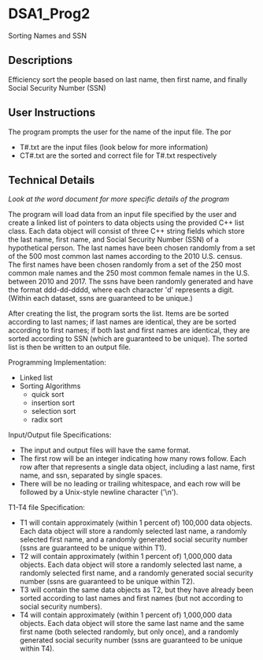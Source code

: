 # DSA1_Prog2
Sorting Names and SSN

Descriptions
-
Efficiency sort the people based on last name, then first name, and finally Social Security Number (SSN)


User Instructions
-
The program prompts the user for the name of the input file.  The por
- T#.txt are the input files (look below for more information)
- CT#.txt are the sorted and correct file for T#.txt respectively

Technical Details
-
*Look at the word document for more specific details of the program*

The program will load data from an input file specified by the user and create a linked list of pointers to data objects using the provided C++ list class. Each data object will consist of three C++ string fields which store the last name, first name, and Social Security Number (SSN) of a hypothetical person. The last names have been chosen randomly from a set of the 500 most common last names according to the 2010 U.S. census. The first names have been chosen randomly from a set of the 250 most common male names and the 250 most common female names in the U.S. between 2010 and 2017.  The ssns have been randomly generated and have the format ddd-dd-dddd, where each character 'd' represents a digit. (Within each dataset, ssns are guaranteed to be unique.)

After creating the list, the program sorts the list. Items are be sorted according to last names; if last names are identical, they are be sorted according to first names; if both last and first names are identical, they are sorted according to SSN (which are guaranteed to be unique). The sorted list is then be written to an output file. 

Programming Implementation:
- Linked list
- Sorting Algorithms
  - quick sort
  - insertion sort
  - selection sort
  - radix sort

Input/Output file Specifications:
- The input and output files will have the same format.
- The first row will be an integer indicating how many rows follow. Each row after that represents a single data object, including a last name, first name, and ssn, separated by single spaces. 
- There will be no leading or trailing whitespace, and each row will be followed by a Unix-style newline character ('\n').


T1-T4 file Specification:
- T1 will contain approximately (within 1 percent of) 100,000 data objects. Each data object will store a randomly selected last name, a randomly selected first name, and a randomly generated social security number (ssns are guaranteed to be unique within T1).
- T2 will contain approximately (within 1 percent of) 1,000,000 data objects. Each data object will store a randomly selected last name, a randomly selected first name, and a randomly generated social security number (ssns are guaranteed to be unique within T2).
- T3 will contain the same data objects as T2, but they have already been sorted according to last names and first names (but not according to social security numbers).
- T4 will contain approximately (within 1 percent of) 1,000,000 data objects. Each data object will store the same last name and the same first name (both selected randomly, but only once), and a randomly generated social security number (ssns are guaranteed to be unique within T4).


